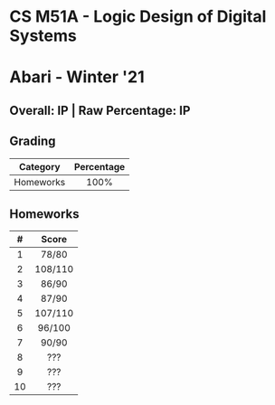 # CS M51A - Logic Design of Digital Systems
# Abari - Winter '21

## Overall: IP | Raw Percentage: IP

## Grading
| Category | Percentage |
|:---:|:---:|
| Homeworks | 100% |

## Homeworks
| # | Score |
|:---:|:---:|
| 1 | 78/80 |
| 2 | 108/110 |
| 3 | 86/90 |
| 4 | 87/90 |
| 5 | 107/110 |
| 6 | 96/100 |
| 7 | 90/90 |
| 8 | ??? |
| 9 | ??? |
| 10 | ??? |
